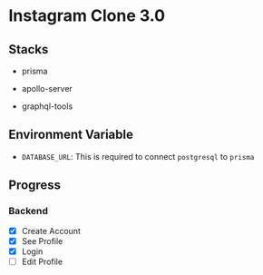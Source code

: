 # Instagram Clone 3.0

## Stacks

- prisma

- apollo-server

- graphql-tools

## Environment Variable

- `DATABASE_URL`: This is required to connect `postgresql` to `prisma`

## Progress

### Backend 

- [X] Create Account
- [X] See Profile
- [X] Login
- [ ] Edit Profile